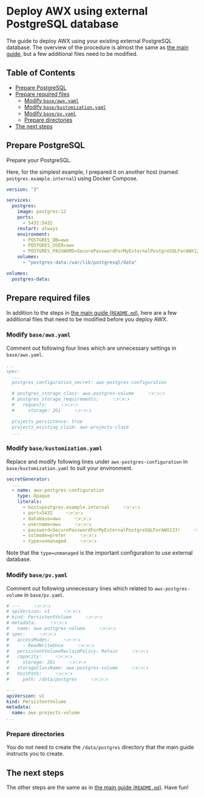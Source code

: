 <!-- omit in toc -->
# Deploy AWX using external PostgreSQL database

The guide to deploy AWX using your existing external PostgreSQL database. The overview of the procedure is almost the same as [the main guide](../), but a few additional files need to be modified.

<!-- omit in toc -->
## Table of Contents

- [Prepare PostgreSQL](#prepare-postgresql)
- [Prepare required files](#prepare-required-files)
  - [Modify `base/awx.yaml`](#modify-baseawxyaml)
  - [Modify `base/kustomization.yaml`](#modify-basekustomizationyaml)
  - [Modify `base/pv.yaml`](#modify-basepvyaml)
  - [Prepare directories](#prepare-directories)
- [The next steps](#the-next-steps)

## Prepare PostgreSQL

Prepare your PostgreSQL.

Here, for the simplest example, I prepared it on another host (named `postgres.example.internal`) using Docker Compose.

```yaml
version: "3"

services:
  postgres:
    image: postgres:12
    ports:
      - 5432:5432
    restart: always
    environment:
      - POSTGRES_DB=awx
      - POSTGRES_USER=awx
      - POSTGRES_PASSWORD=SecurePasswordForMyExternalPostgreSQLForAWX123!
    volumes:
      - "postgres-data:/var/lib/postgresql/data"

volumes:
  postgres-data:
```

## Prepare required files

In addition to the steps in [the main guide (`README.md`)](../), here are a few additional files that need to be modified before you deploy AWX.

### Modify `base/awx.yaml`

Comment out following four lines which are unnecessary settings in `base/awx.yaml`.

```yaml
...
spec:
  ...
  postgres_configuration_secret: awx-postgres-configuration

  # postgres_storage_class: awx-postgres-volume     👈👈👈
  # postgres_storage_requirements:     👈👈👈
  #   requests:     👈👈👈
  #     storage: 2Gi     👈👈👈

  projects_persistence: true
  projects_existing_claim: awx-projects-claim
  ...
```

### Modify `base/kustomization.yaml`

Replace and modify following lines under `awx-postgres-configuration` in `base/kustomization.yaml` to suit your environment.

```yaml
secretGenerator:
  ...
  - name: awx-postgres-configuration
    type: Opaque
    literals:
      - host=postgres.example.internal     👈👈👈
      - port=5432     👈👈👈
      - database=awx     👈👈👈
      - username=awx     👈👈👈
      - password=SecurePasswordForMyExternalPostgreSQLForAWX123!     👈👈👈
      - sslmode=prefer     👈👈👈
      - type=unmanaged     👈👈👈
```

Note that the `type=unmanaged` is the important configuration to use external database.

### Modify `base/pv.yaml`

Comment out following unnecessary lines which related to `awx-postgres-volume` in `base/pv.yaml`.

```yaml
# ---     👈👈👈
# apiVersion: v1     👈👈👈
# kind: PersistentVolume     👈👈👈
# metadata:     👈👈👈
#   name: awx-postgres-volume     👈👈👈
# spec:     👈👈👈
#   accessModes:     👈👈👈
#     - ReadWriteOnce     👈👈👈
#   persistentVolumeReclaimPolicy: Retain     👈👈👈
#   capacity:     👈👈👈
#     storage: 2Gi     👈👈👈
#   storageClassName: awx-postgres-volume     👈👈👈
#   hostPath:     👈👈👈
#     path: /data/postgres     👈👈👈

---
apiVersion: v1
kind: PersistentVolume
metadata:
  name: awx-projects-volume
...
```

### Prepare directories

You do not need to create the `/data/postgres` directory that the main guide instructs you to create.

## The next steps

The other steps are the same as in [the main guide (`README.md`)](../). Have fun!
